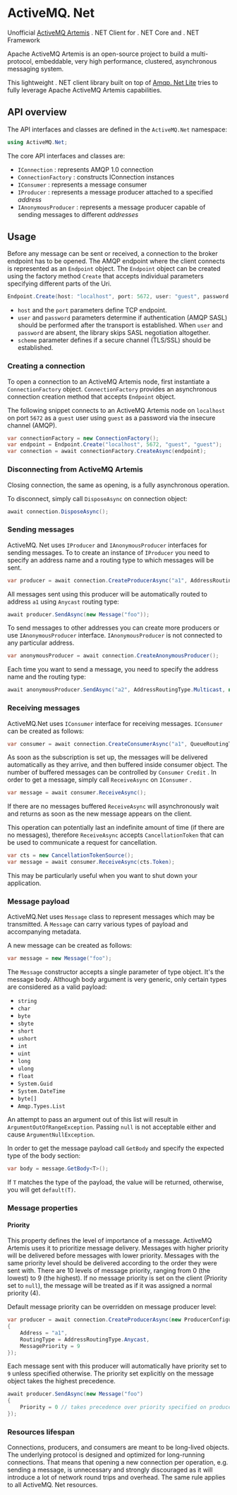 # ActiveMQ. Net

Unofficial [ActiveMQ Artemis](https://activemq.apache.org/components/artemis/) . NET Client for . NET Core and . NET Framework

Apache ActiveMQ Artemis is an open-source project to build a multi-protocol, embeddable, very high performance, clustered, asynchronous messaging system. 

This lightweight . NET client library built on top of [Amqp. Net Lite](http://azure.github.io/amqpnetlite/) tries to fully leverage Apache ActiveMQ Artemis capabilities.

## API overview

The API interfaces and classes are defined in the `ActiveMQ.Net` namespace:

```csharp
using ActiveMQ.Net;
```

The core API interfaces and classes are:

* `IConnection` : represents AMQP 1.0 connection
* `ConnectionFactory` : constructs IConnection instances
* `IConsumer` : represents a message consumer
* `IProducer` : represents a message producer attached to a specified *address*
* `IAnonymousProducer` : represents a message producer capable of sending messages to different *addresses*

## Usage

Before any message can be sent or received, a connection to the broker endpoint has to be opened. The AMQP endpoint where the client connects is represented as an `Endpoint` object. The `Endpoint` object can be created using the factory method `Create` that accepts individual parameters specifying different parts of the Uri.

```csharp
Endpoint.Create(host: "localhost", port: 5672, user: "guest", password: "guest", scheme: Scheme.Amqp)
```

* `host` and the `port` parameters define TCP endpoint.
* `user` and `password` parameters determine if authentication (AMQP SASL)  should be performed after the transport is established. When `user` and `password` are absent, the library skips SASL negotiation altogether. 
* `scheme` parameter defines if a secure channel (TLS/SSL) should be established.

### Creating a connection

To open a connection to an ActiveMQ Artemis node, first instantiate a `ConnectionFactory` object. `ConnectionFactory` provides an asynchronous connection creation method that accepts `Endpoint` object.

The following snippet connects to an ActiveMQ Artemis node on `localhost` on port `5672` as a `guest` user using `guest` as a password via the insecure channel (AMQP).

```csharp
var connectionFactory = new ConnectionFactory();
var endpoint = Endpoint.Create("localhost", 5672, "guest", "guest");
var connection = await connectionFactory.CreateAsync(endpoint);
```

### Disconnecting from ActiveMQ Artemis

Closing connection, the same as opening, is a fully asynchronous operation.

To disconnect, simply call `DisposeAsync` on connection object:

```csharp
await connection.DisposeAsync();
```

### Sending messages

ActiveMQ. Net uses `IProducer` and `IAnonymousProducer` interfaces for sending messages. To to create an instance of `IProducer` you need to specify an address name and a routing type to which messages will be sent. 

```csharp
var producer = await connection.CreateProducerAsync("a1", AddressRoutingType.Anycast);
```

All messages sent using this producer will be automatically routed to address `a1` using `Anycast` routing type:

```csharp
await producer.SendAsync(new Message("foo"));
```

To send messages to other addresses you can create more producers or use `IAnonymousProducer` interface. `IAnonymousProducer` is not connected to any particular address.

```csharp
var anonymousProducer = await connection.CreateAnonymousProducer();
```

Each time you want to send a message, you need to specify the address name and the routing type:

```csharp
await anonymousProducer.SendAsync("a2", AddressRoutingType.Multicast, new Message("foo"));
```

### Receiving messages

ActiveMQ.Net uses `IConsumer` interface for receiving messages. `IConsumer` can be created as follows:

```csharp
var consumer = await connection.CreateConsumerAsync("a1", QueueRoutingType.Anycast);
```

As soon as the subscription is set up, the messages will be delivered automatically as they arrive, and then buffered inside consumer object. The number of buffered messages can be controlled by `Consumer Credit` . In order to get a message, simply call `ReceiveAsync` on `IConsumer` .

```csharp
var message = await consumer.ReceiveAsync();
```

If there are no messages buffered `ReceiveAsync` will asynchronously wait and returns as soon as the new message appears on the client.

This operation can potentially last an indefinite amount of time (if there are no messages), therefore `ReceiveAsync` accepts `CancellationToken` that can be used to communicate a request for cancellation.

```csharp
var cts = new CancellationTokenSource();
var message = await consumer.ReceiveAsync(cts.Token);
```

This may be particularly useful when you want to shut down your application.

### Message payload

ActiveMQ.Net uses `Message` class to represent messages which may be transmitted. A `Message` can carry various types of payload and accompanying metadata.

A new message can be created as follows:

```csharp
var message = new Message("foo");
```

The `Message` constructor accepts a single parameter of type object. It's the message body. Although body argument is very generic, only certain types are considered as a valid payload:

* `string`
* `char`
* `byte`
* `sbyte`
* `short`
* `ushort`
* `int`
* `uint`
* `long`
* `ulong`
* `float`
* `System.Guid`
* `System.DateTime`
* `byte[]`
* `Amqp.Types.List`

An attempt to pass an argument out of this list will result in `ArgumentOutOfRangeException`. Passing `null` is not acceptable either and cause `ArgumentNullException`.

In order to get the message payload call `GetBody` and specify the expected type of the body section:

```csharp
var body = message.GetBody<T>();
```

If `T` matches the type of the payload, the value will be returned, otherwise, you will get `default(T)`.

### Message properties

#### Priority

This property defines the level of importance of a message. ActiveMQ Artemis uses it to prioritize message delivery. Messages with higher priority will be delivered before messages with lower priority. Messages with the same priority level should be delivered according to the order they were sent with. There are 10 levels of message priority, ranging from 0 (the lowest) to 9 (the highest). If no message priority is set on the client (Priority set to `null`), the message will be treated as if it was assigned a normal priority (4).

Default message priority can be overridden on message producer level:

```csharp
var producer = await connection.CreateProducerAsync(new ProducerConfiguration
{
    Address = "a1",
    RoutingType = AddressRoutingType.Anycast,
    MessagePriority = 9
});
```

Each message sent with this producer will automatically have priority set to `9` unless specified otherwise. The priority set explicitly on the message object takes the highest precedence.

```csharp
await producer.SendAsync(new Message("foo")
{
    Priority = 0 // takes precedence over priority specified on producer level
});
```

### Resources lifespan

Connections, producers, and consumers are meant to be long-lived objects. The underlying protocol is designed and optimized for long-running connections. That means that opening a new connection per operation, e.g. sending a message, is unnecessary and strongly discouraged as it will introduce a lot of network round trips and overhead. The same rule applies to all ActiveMQ. Net resources.
